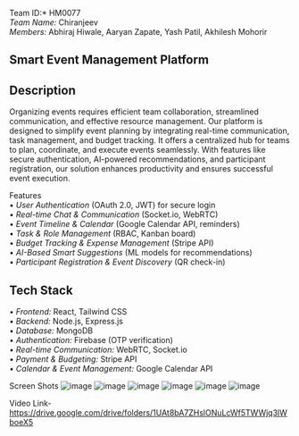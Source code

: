 Team ID:* HM0077  
*Team Name:* Chiranjeev  
*Members:* Abhiraj Hiwale, Aaryan Zapate, Yash Patil, Akhilesh Mohorir  

## Smart Event Management Platform  

## Description  
Organizing events requires efficient team collaboration, streamlined communication, and effective resource management. Our platform is designed to simplify event planning by integrating real-time communication, task management, and budget tracking. It offers a centralized hub for teams to plan, coordinate, and execute events seamlessly. With features like secure authentication, AI-powered recommendations, and participant registration, our solution enhances productivity and ensures successful event execution.  

Features  
•⁠  ⁠*User Authentication* (OAuth 2.0, JWT) for secure login  
•⁠  ⁠*Real-time Chat & Communication* (Socket.io, WebRTC)  
•⁠  ⁠*Event Timeline & Calendar* (Google Calendar API, reminders)  
•⁠  ⁠*Task & Role Management* (RBAC, Kanban board)  
•⁠  ⁠*Budget Tracking & Expense Management* (Stripe API)  
•⁠  ⁠*AI-Based Smart Suggestions* (ML models for recommendations)  
•⁠  ⁠*Participant Registration & Event Discovery* (QR check-in)  

## Tech Stack  
•⁠  ⁠*Frontend:* React, Tailwind CSS  
•⁠  ⁠*Backend:* Node.js, Express.js  
•⁠  ⁠*Database:* MongoDB  
•⁠  ⁠*Authentication:* Firebase (OTP verification)  
•⁠  ⁠*Real-time Communication:* WebRTC, Socket.io  
•⁠  ⁠*Payment & Budgeting:* Stripe API  
•⁠  ⁠*Calendar & Event Management:* Google Calendar API 


Screen Shots
![image](https://github.com/user-attachments/assets/41b13a08-b094-411e-a8c2-3c039b4fa65d)
![image](https://github.com/user-attachments/assets/65d5a5c3-5f8e-4682-b21b-416a2f6cc294)
![image](https://github.com/user-attachments/assets/5d3f0c25-3ece-4b3e-a73d-a7bd247680b8)
![image](https://github.com/user-attachments/assets/ff9e7cc2-1375-4f3f-878e-4ce938239239)
![image](https://github.com/user-attachments/assets/53826297-b654-471a-acfa-1ed3fbbb4e72)
![image](https://github.com/user-attachments/assets/1188223a-0485-4ba8-a727-7d82009bda1b)

Video Link-
https://drive.google.com/drive/folders/1UAt8bA7ZHslONuLcWf5TWWjq3lWboeX5


